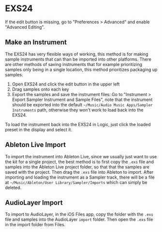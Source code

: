 # EXS24

If the edit button is missing, go to "Preferences > Advanced" and enable "Advanced Editing".

## Make an Instrument

The EXS24 has very flexible ways of working, this method is for making sample instruments that can than be imported into other platforms. There are other methods of saving instruments that for example prioritizing samples only being in a single location, this method prioritizes packaging up samples.

1. Open EXS24 and click the edit button in the upper left
2. Drag samples onto each key
3. Export the samples and save the instrument files: Go to "Instrument > Export Sampler Instrument and Sample Files", note that the instrument should be exported into the default `~/Music/Audio Music Apps/Sampler Instruments` path, otherwise they won't work to load back into the EXS24.

To load the instrument back into the EXS24 in Logic, just click the loaded preset in the display and select it.

## Ableton Live Import

To import the instrument into Ableton Live, since we usually just want to use the kit for a single project, the best method is to first copy the `.exs` file and samples into the Ableton Live project folder, so that that the samples are saved with the project. Then drag the `.exs` file into Ableton to import. After importing and loading the instrument as a Sampler track, there will be a file at `~/Music/Ableton/User Library/Sampler/Imports` which can simply be deleted.

## AudioLayer Import

To import to AudioLayer, in the iOS Files app, copy the folder with the `.exs` file and samples into the AudioLayer `import` folder. Then open the `.exs` file in the import folder from Files.

